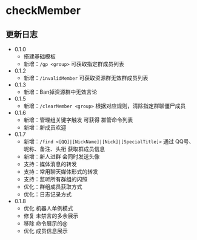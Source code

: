 # checkMember

## 更新日志

- 0.1.0
  - 搭建基础模板
  - 新增：`/gp <group>` 可获取指定群成员列表
- 0.1.2
  - 新增：`/invalidMember` 可获取资源群无效群成员列表
- 0.1.3
  - 新增：Ban掉资源群中无效言论
- 0.1.5
  - 新增：`/clearMember <group>` 根据对应规则，清除指定群聊僵尸成员
- 0.1.6
  - 新增：管理组关键字触发 可获得 群管命令列表
  - 新增：新成员欢迎
- 0.1.7
  - 新增：`/find <[QQ]|[NickName]|[Nick]|[SpecialTitle]>` 通过 QQ号、昵称、备注、头衔 获取群成员信息
  - 新增：新人进群 会同时发送头像
  - 支持：媒体消息的转发
  - 支持：常用聊天媒体形式的转发
  - 支持：监听所有群组的闪照
  - 优化：群组成员获取方式
  - 优化：日志记录方式
- 0.1.8
  - 优化 机器人单例模式
  - 修复 未禁言的多余展示
  - 移除 命令展示的@
  - 优化 成员信息展示
